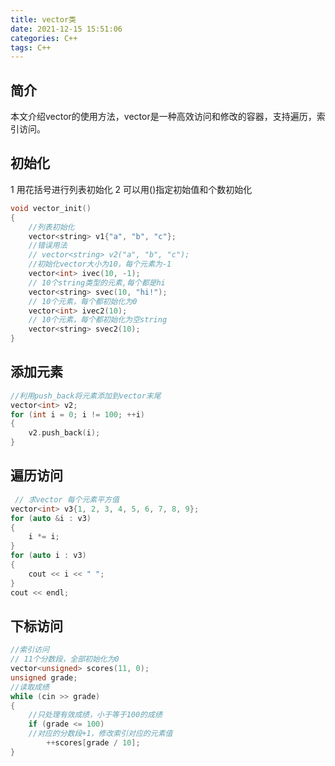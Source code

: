 ```yaml
---
title: vector类
date: 2021-12-15 15:51:06
categories: C++
tags: C++
---
```

## 简介
本文介绍vector的使用方法，vector是一种高效访问和修改的容器，支持遍历，索引访问。
## 初始化
1 用花括号进行列表初始化
2 可以用()指定初始值和个数初始化
``` cpp
void vector_init()
{
    //列表初始化
    vector<string> v1{"a", "b", "c"};
    //错误用法
    // vector<string> v2("a", "b", "c");
    //初始化vector大小为10，每个元素为-1
    vector<int> ivec(10, -1);
    // 10个string类型的元素,每个都是hi
    vector<string> svec(10, "hi!");
    // 10个元素，每个都初始化为0
    vector<int> ivec2(10);
    // 10个元素，每个都初始化为空string
    vector<string> svec2(10);
}
```
<!--more-->
## 添加元素
``` cpp
//利用push_back将元素添加到vector末尾
vector<int> v2;
for (int i = 0; i != 100; ++i)
{
    v2.push_back(i);
}
```
## 遍历访问
``` cpp
 // 求vector 每个元素平方值
vector<int> v3{1, 2, 3, 4, 5, 6, 7, 8, 9};
for (auto &i : v3)
{
    i *= i;
}
for (auto i : v3)
{
    cout << i << " ";
}
cout << endl;
```
## 下标访问
``` cpp
//索引访问
// 11个分数段，全部初始化为0
vector<unsigned> scores(11, 0);
unsigned grade;
//读取成绩
while (cin >> grade)
{
    //只处理有效成绩，小于等于100的成绩
    if (grade <= 100)
    //对应的分数段+1，修改索引对应的元素值
        ++scores[grade / 10];
}
```
